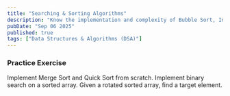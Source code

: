 ```yaml
---
title: "Searching & Sorting Algorithms"
description: "Know the implementation and complexity of Bubble Sort, Insertion Sort, Merge Sort, Quick Sort, and Radix Sort. Deeply understand the trade-offs, especially for Quick Sort (pivot choice, in-place operation) and Merge Sort (space complexity). Master Binary Search."
pubDate: "Sep 06 2025"
published: true
tags: ["Data Structures & Algorithms (DSA)"]
---
```


### Practice Exercise

Implement Merge Sort and Quick Sort from scratch. Implement binary search on a sorted array. Given a rotated sorted array, find a target element.
